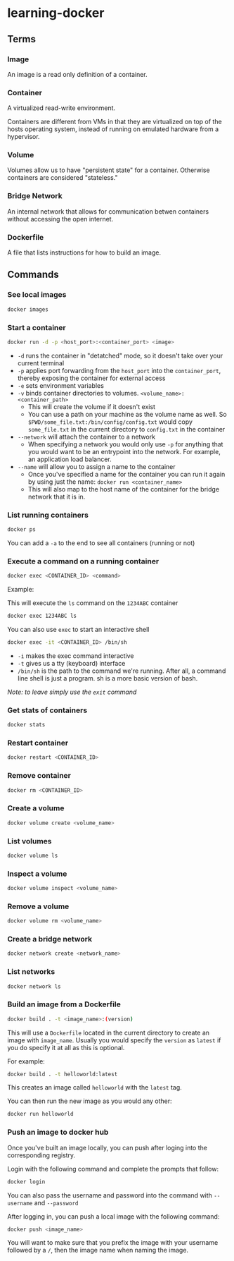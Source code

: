 # learning-docker

## Terms

### Image

An image is a read only definition of a container.

### Container

A virtualized read-write environment.

Containers are different from VMs in that they are virtualized on top of the hosts operating system,
instead of running on emulated hardware from a hypervisor.

### Volume

Volumes allow us to have "persistent state" for a container. Otherwise containers are considered "stateless."

### Bridge Network

An internal network that allows for communication betwen containers without accessing the open internet.

### Dockerfile

A file that lists instructions for how to build an image.

## Commands

### See local images

```bash
docker images
```

### Start a container

```bash
docker run -d -p <host_port>:<container_port> <image>
```

- `-d` runs the container in "detatched" mode, so it doesn't take over your current terminal
- `-p` applies port forwarding from the `host_port` into the `container_port`, thereby exposing the container for external access
- `-e` sets environment variables
- `-v` binds container directories to volumes. `<volume_name>:<container_path>`
    - This will create the volume if it doesn't exist
    - You can use a path on your machine as the volume name as well. So `$PWD/some_file.txt:/bin/config/config.txt` would copy `some_file.txt` in the current directory to `config.txt` in the container
- `--network` will attach the container to a network
    - When specifying a network you would only use `-p` for anything that you would want to be an entrypoint into the network. For example, an application load balancer.
- `--name` will allow you to assign a name to the container
    - Once you've specified a name for the container you can run it again by using just the name: `docker run <container_name>`
    - This will also map to the host name of the container for the bridge network that it is in.

### List running containers

```bash
docker ps
```

You can add a `-a` to the end to see all containers (running or not)

### Execute a command on a running container

```bash
docker exec <CONTAINER_ID> <command>
```

Example:

This will execute the `ls` command on the `1234ABC` container

```bash
docker exec 1234ABC ls
```

You can also use `exec` to start an interactive shell

```bash
docker exec -it <CONTAINER_ID> /bin/sh
```

- `-i` makes the exec command interactive
- `-t` gives us a tty (keyboard) interface
- `/bin/sh` is the path to the command we're running. After all, a command line shell is just a program. sh is a more basic version of bash.

_Note: to leave simply use the `exit` command_  

### Get stats of containers

```bash
docker stats
```

### Restart container

```bash
docker restart <CONTAINER_ID>
```

### Remove container

```bash
docker rm <CONTAINER_ID>
```

### Create a volume

```bash
docker volume create <volume_name>
```

### List volumes

```bash
docker volume ls
```

### Inspect a volume

```bash
docker volume inspect <volume_name>
```

### Remove a volume

```bash
docker volume rm <volume_name>
```

### Create a bridge network

```bash
docker network create <network_name>
```

### List networks

```bash
docker network ls
```

### Build an image from a Dockerfile
 
```bash
docker build . -t <image_name>:(version)
```

This will use a `Dockerfile` located in the current directory to create an image with `image_name`. Usually you would specify the `version` as `latest` if you do specify it at all as this is optional.

For example:

```bash
docker build . -t helloworld:latest
```

This creates an image called `helloworld` with the `latest` tag.

You can then run the new image as you would any other:

```bash
docker run helloworld
```

### Push an image to docker hub

Once you've built an image locally, you can push after loging into the corresponding registry.

Login with the following command and complete the prompts that follow:

```bash
docker login
```

You can also pass the username and password into the command with `--username` and `--password`

After logging in, you can push a local image with the following command:

```bash
docker push <image_name>
```

You will want to make sure that you prefix the image with your username followed by a `/`, then the image name when naming the image.

